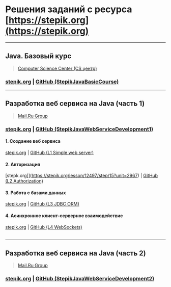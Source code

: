 # Решения заданий с ресурса [https://stepik.org](https://stepik.org)

---

## Java. Базовый курс 
> [Computer Science Center (CS центр)](https://stepik.org/org/compscicenter)
### [stepik.org](https://stepik.org/course/187/syllabus) | [GitHub (StepikJavaBasicCourse)](https://github.com/sergbelov/Stepik/tree/StepikJavaBasicCourse/StepikJavaBasicCourse)

---

## Разработка веб сервиса на Java (часть 1)
> [Mail.Ru Group](https://stepik.org/org/mailru)
### [stepik.org](https://stepik.org/course/146/syllabus) | [GitHub (StepikJavaWebServiceDevelopment1)](https://github.com/sergbelov/Stepik/tree/StepikJavaWebServiceDevelopment/StepikJavaWebServiceDevelopment1)<br>

#### 1. Создание веб сервиса 
[stepik.org](https://stepik.org/lesson/12196/step/12?unit=2765) |
[GitHub (L1 Simple web server)](https://github.com/sergbelov/Stepik/tree/StepikJavaWebServiceDevelopment/StepikJavaWebServiceDevelopment1/L1%20Simple%20web%20server)<br>

#### 2. Авторизация 
[stepk.org]](https://stepik.org/lesson/12497/step/15?unit=2967) |
[GitHub (L2 Authorization)](https://github.com/sergbelov/Stepik/tree/StepikJavaWebServiceDevelopment/StepikJavaWebServiceDevelopment1/L2%20Authorization)<br>

#### 3. Работа с базами данных 
[stepik.org](https://stepik.org/lesson/12405/step/15?unit=2835) |
[GitHub (L3 JDBC ORM)](https://github.com/sergbelov/Stepik/tree/StepikJavaWebServiceDevelopment/StepikJavaWebServiceDevelopment1/L3%20JDBC%20ORM)<br>

#### 4. Асинхронное клиент-серверное взаимодействие 
[stepik.org](https://stepik.org/lesson/12402/step/1?unit=2832) |
[GitHub (L4 WebSockets)](https://github.com/sergbelov/Stepik/tree/StepikJavaWebServiceDevelopment/StepikJavaWebServiceDevelopment1/L4%20WebSockets)<br><br>

---

## Разработка веб сервиса на Java (часть 2)
> [Mail.Ru Group](https://stepik.org/org/mailru)
### [stepik.org](https://stepik.org/course/186/syllabus) | [GitHub (StepikJavaWebServiceDevelopment2)](https://github.com/sergbelov/Stepik/tree/StepikJavaWebServiceDevelopment/StepikJavaWebServiceDevelopment2)<br>
